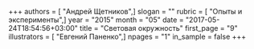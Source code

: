 +++
authors = [ "Андрей Щетников",]
slogan = ""
rubric = [ "Опыты и эксперименты",]
year = "2015"
month = "05"
date = "2017-05-24T18:54:56+03:00"
title = "Световая окружность"
first_page = "9"
illustrators = [ "Евгений Паненко",]
npages = "1"
in_sample = false
+++
